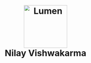<h1 align="center">
    <img alt="Lumen" title="Lumen" src="http://localhost:8000/photo.jpg" width="140"> </br>
    Nilay Vishwakarma
</h1>
